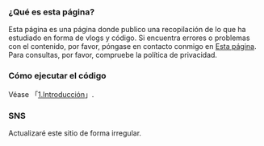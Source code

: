 ### ¿Qué es esta página?
Esta página es una página donde publico una recopilación de lo que ha estudiado en forma de vlogs y código.
Si encuentra errores o problemas con el contenido, por favor, póngase en contacto conmigo en <a href="https://kdm.hatenablog.jp/entry/issue">Esta página</a>. Para consultas, por favor, compruebe la política de privacidad.


### Cómo ejecutar el código

Véase 「<a href="install/">1.Introducción</a>」.


### SNS

Actualizaré este sitio de forma irregular.